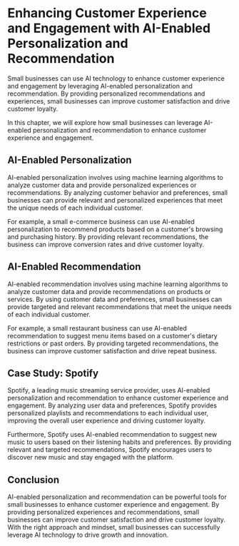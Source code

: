 Enhancing Customer Experience and Engagement with AI-Enabled Personalization and Recommendation
============================================================================================================================================================

Small businesses can use AI technology to enhance customer experience and engagement by leveraging AI-enabled personalization and recommendation. By providing personalized recommendations and experiences, small businesses can improve customer satisfaction and drive customer loyalty.

In this chapter, we will explore how small businesses can leverage AI-enabled personalization and recommendation to enhance customer experience and engagement.

AI-Enabled Personalization
--------------------------

AI-enabled personalization involves using machine learning algorithms to analyze customer data and provide personalized experiences or recommendations. By analyzing customer behavior and preferences, small businesses can provide relevant and personalized experiences that meet the unique needs of each individual customer.

For example, a small e-commerce business can use AI-enabled personalization to recommend products based on a customer's browsing and purchasing history. By providing relevant recommendations, the business can improve conversion rates and drive customer loyalty.

AI-Enabled Recommendation
-------------------------

AI-enabled recommendation involves using machine learning algorithms to analyze customer data and provide recommendations on products or services. By using customer data and preferences, small businesses can provide targeted and relevant recommendations that meet the unique needs of each individual customer.

For example, a small restaurant business can use AI-enabled recommendation to suggest menu items based on a customer's dietary restrictions or past orders. By providing targeted recommendations, the business can improve customer satisfaction and drive repeat business.

Case Study: Spotify
-------------------

Spotify, a leading music streaming service provider, uses AI-enabled personalization and recommendation to enhance customer experience and engagement. By analyzing user data and preferences, Spotify provides personalized playlists and recommendations to each individual user, improving the overall user experience and driving customer loyalty.

Furthermore, Spotify uses AI-enabled recommendation to suggest new music to users based on their listening habits and preferences. By providing relevant and targeted recommendations, Spotify encourages users to discover new music and stay engaged with the platform.

Conclusion
----------

AI-enabled personalization and recommendation can be powerful tools for small businesses to enhance customer experience and engagement. By providing personalized experiences and recommendations, small businesses can improve customer satisfaction and drive customer loyalty. With the right approach and mindset, small businesses can successfully leverage AI technology to drive growth and innovation.
